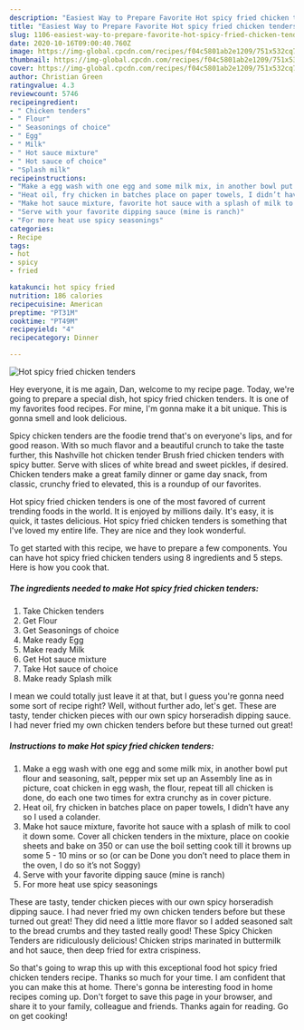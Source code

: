 ```yaml
---
description: "Easiest Way to Prepare Favorite Hot spicy fried chicken tenders"
title: "Easiest Way to Prepare Favorite Hot spicy fried chicken tenders"
slug: 1106-easiest-way-to-prepare-favorite-hot-spicy-fried-chicken-tenders
date: 2020-10-16T09:00:40.760Z
image: https://img-global.cpcdn.com/recipes/f04c5801ab2e1209/751x532cq70/hot-spicy-fried-chicken-tenders-recipe-main-photo.jpg
thumbnail: https://img-global.cpcdn.com/recipes/f04c5801ab2e1209/751x532cq70/hot-spicy-fried-chicken-tenders-recipe-main-photo.jpg
cover: https://img-global.cpcdn.com/recipes/f04c5801ab2e1209/751x532cq70/hot-spicy-fried-chicken-tenders-recipe-main-photo.jpg
author: Christian Green
ratingvalue: 4.3
reviewcount: 5746
recipeingredient:
- " Chicken tenders"
- " Flour"
- " Seasonings of choice"
- " Egg"
- " Milk"
- " Hot sauce mixture"
- " Hot sauce of choice"
- "Splash milk"
recipeinstructions:
- "Make a egg wash with one egg and some milk mix, in another bowl put flour and seasoning, salt, pepper mix set up an Assembly line as in picture, coat chicken in egg wash, the flour, repeat till all chicken is done, do each one two times for extra crunchy as in cover picture."
- "Heat oil, fry chicken in batches place on paper towels, I didn’t have any so I used a colander."
- "Make hot sauce mixture, favorite hot sauce with a splash of milk to cool it down some. Cover all chicken tenders in the mixture, place on cookie sheets and bake on 350 or can use the boil setting cook till it browns up some 5 - 10 mins or so (or can be Done you don’t need to place them in the oven, I do so it’s not Soggy)"
- "Serve with your favorite dipping sauce (mine is ranch)"
- "For more heat use spicy seasonings"
categories:
- Recipe
tags:
- hot
- spicy
- fried

katakunci: hot spicy fried 
nutrition: 186 calories
recipecuisine: American
preptime: "PT31M"
cooktime: "PT49M"
recipeyield: "4"
recipecategory: Dinner

---
```



![Hot spicy fried chicken tenders](https://img-global.cpcdn.com/recipes/f04c5801ab2e1209/751x532cq70/hot-spicy-fried-chicken-tenders-recipe-main-photo.jpg)

Hey everyone, it is me again, Dan, welcome to my recipe page. Today, we're going to prepare a special dish, hot spicy fried chicken tenders. It is one of my favorites food recipes. For mine, I'm gonna make it a bit unique. This is gonna smell and look delicious.

Spicy chicken tenders are the foodie trend that&#39;s on everyone&#39;s lips, and for good reason. With so much flavor and a beautiful crunch to take the taste further, this Nashville hot chicken tender Brush fried chicken tenders with spicy butter. Serve with slices of white bread and sweet pickles, if desired. Chicken tenders make a great family dinner or game day snack, from classic, crunchy fried to elevated, this is a roundup of our favorites.

Hot spicy fried chicken tenders is one of the most favored of current trending foods in the world. It is enjoyed by millions daily. It's easy, it is quick, it tastes delicious. Hot spicy fried chicken tenders is something that I've loved my entire life. They are nice and they look wonderful.


To get started with this recipe, we have to prepare a few components. You can have hot spicy fried chicken tenders using 8 ingredients and 5 steps. Here is how you cook that.

<!--inarticleads1-->

##### The ingredients needed to make Hot spicy fried chicken tenders:

1. Take  Chicken tenders
1. Get  Flour
1. Get  Seasonings of choice
1. Make ready  Egg
1. Make ready  Milk
1. Get  Hot sauce mixture
1. Take  Hot sauce of choice
1. Make ready Splash milk


I mean we could totally just leave it at that, but I guess you&#39;re gonna need some sort of recipe right? Well, without further ado, let&#39;s get. These are tasty, tender chicken pieces with our own spicy horseradish dipping sauce. I had never fried my own chicken tenders before but these turned out great! 

<!--inarticleads2-->

##### Instructions to make Hot spicy fried chicken tenders:

1. Make a egg wash with one egg and some milk mix, in another bowl put flour and seasoning, salt, pepper mix set up an Assembly line as in picture, coat chicken in egg wash, the flour, repeat till all chicken is done, do each one two times for extra crunchy as in cover picture.
1. Heat oil, fry chicken in batches place on paper towels, I didn’t have any so I used a colander.
1. Make hot sauce mixture, favorite hot sauce with a splash of milk to cool it down some. Cover all chicken tenders in the mixture, place on cookie sheets and bake on 350 or can use the boil setting cook till it browns up some 5 - 10 mins or so (or can be Done you don’t need to place them in the oven, I do so it’s not Soggy)
1. Serve with your favorite dipping sauce (mine is ranch)
1. For more heat use spicy seasonings


These are tasty, tender chicken pieces with our own spicy horseradish dipping sauce. I had never fried my own chicken tenders before but these turned out great! They did need a little more flavor so I added seasoned salt to the bread crumbs and they tasted really good! These Spicy Chicken Tenders are ridiculously delicious! Chicken strips marinated in buttermilk and hot sauce, then deep fried for extra crispiness. 

So that's going to wrap this up with this exceptional food hot spicy fried chicken tenders recipe. Thanks so much for your time. I am confident that you can make this at home. There's gonna be interesting food in home recipes coming up. Don't forget to save this page in your browser, and share it to your family, colleague and friends. Thanks again for reading. Go on get cooking!
